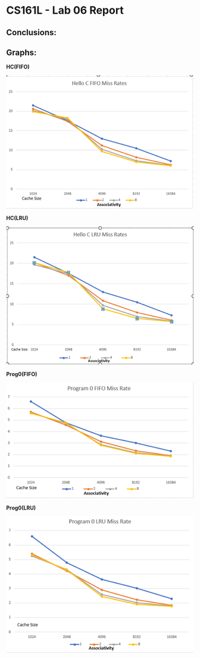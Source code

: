 # CS161L - Lab 06 Report
## Conclusions:

## Graphs: 
**HC(FIFO)**

![default view of lab04.vcd dumpfile](https://github.com/Ctr011/CS161L-Lab06/blob/19386295b67538fb705bc0e11b2bbddc6bd3a3cf/HCFIFO.PNG)

**HC(LRU)**

![default view of lab04.vcd dumpfile](https://github.com/Ctr011/CS161L-Lab06/blob/19386295b67538fb705bc0e11b2bbddc6bd3a3cf/HCLRU.PNG)

**Prog0(FIFO)**

![default view of lab04.vcd dumpfile](https://github.com/Ctr011/CS161L-Lab06/blob/19386295b67538fb705bc0e11b2bbddc6bd3a3cf/PROG0FIFO.PNG)

**Prog0(LRU)**

![default view of lab04.vcd dumpfile](https://github.com/Ctr011/CS161L-Lab06/blob/19386295b67538fb705bc0e11b2bbddc6bd3a3cf/PROG0LRU.PNG)
